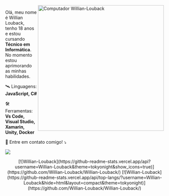 <img src="https://raw.githubusercontent.com/MicaelliMedeiros/micaellimedeiros/master/image/computer-illustration.png" min-width="400px" max-width="400px" width="400px" align="right" alt="Computador Willian-Louback">

<p align="left"> 
  Olá, meu nome é Willian Louback, tenho 18 anos e estou cursando <strong>Técnico em Informática</strong>.<br>
  No momento estou aprimorando as minhas habilidades.
</p>

<p align="left">
  🛰️ Linguagens: <strong>JavaScript, C#</strong>
</p>

<p align="left">
  🛠️ Ferramentas: <strong>Vs Code, Visual Studio, Xamarin, Unity, Docker</strong>
</p>

<p align="left">
  📧 Entre em contato comigo! ⤵️
</p>

<p align="left">
  <!-- <a href="#" alt="Gmail">
  <img src="https://img.shields.io/badge/-Gmail-FF0000?style=flat-square&labelColor=FF0000&logo=gmail&logoColor=white&link=LINK-DO-SEU-EMAIL" /></a> 

  <a href="#" alt="Linkedin">
  <img src="https://img.shields.io/badge/-Linkedin-0e76a8?style=flat-square&logo=Linkedin&logoColor=white&link=LINK-DO-SEU-LINKEDIN" /></a>

  <a href="#" alt="WhatsApp">
  <img src="https://img.shields.io/badge/-WhatsApp-25d366?style=flat-square&labelColor=25d366&logo=whatsapp&logoColor=white&link=API-DO-SEU-WHATSAPP"/></a>

  <a href="#" alt="Facebook">
  <img src="https://img.shields.io/badge/-Facebook-3b5998?style=flat-square&labelColor=3b5998&logo=facebook&logoColor=white&link=LINK-DO-SEU-FACEBOOK"/></a> -->

  <a href="#" alt="Instagram">
  <img src="https://img.shields.io/badge/-Instagram-DF0174?style=flat-square&labelColor=DF0174&logo=instagram&logoColor=white&link=https://www.instagram.com/williandlouback/"/></a>
</p>  

<p align="center">
[![Willian-Louback](https://github-readme-stats.vercel.app/api?username=Willian-Louback&theme=tokyonight&show_icons=true)](https://github.com/Willian-Louback/Willian-Louback/)
[![Willian-Louback](https://github-readme-stats.vercel.app/api/top-langs/?username=Willian-Louback&hide=html&layout=compact&theme=tokyonight)](https://github.com/Willian-Louback/Willian-Louback/)
 </p>
